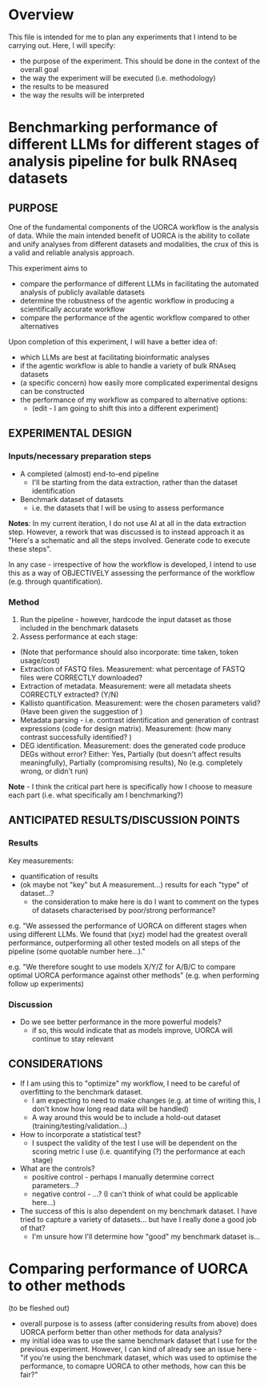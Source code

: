 # Overview

This file is intended for me to plan any experiments that I intend to be carrying out. Here, I will specify:
- the purpose of the experiment. This should be done in the context of the overall goal
- the way the experiment will be executed (i.e. methodology)
- the results to be measured
- the way the results will be interpreted

# Benchmarking performance of different LLMs for different stages of analysis pipeline for bulk RNAseq datasets

## PURPOSE

One of the fundamental components of the UORCA workflow is the analysis of data. While the main intended benefit of UORCA is the ability to collate and unify analyses from different datasets and modalities, the crux of this is a valid and reliable analysis approach.

This experiment aims to
- compare the performance of different LLMs in facilitating the automated analysis of publicly available datasets
- determine the robustness of the agentic workflow in producing a scientifically accurate workflow
- compare the performance of the agentic workflow compared to other alternatives

Upon completion of this experiment, I will have a better idea of:
- which LLMs are best at facilitating bioinformatic analyses
- if the agentic workflow is able to handle a variety of bulk RNAseq datasets
- (a specific concern) how easily more complicated experimental designs can be constructed
- the performance of my workflow as compared to alternative options:
  - (edit - I am going to shift this into a different experiment)

## EXPERIMENTAL DESIGN

### Inputs/necessary preparation steps

- A completed (almost) end-to-end pipeline
  - I'll be starting from the data extraction, rather than the dataset identification
- Benchmark dataset of datasets
  - i.e. the datasets that I will be using to assess performance

__Notes__: In my current iteration, I do not use AI at all in the data extraction step. However, a rework that was discussed is to instead approach it as "Here's a schematic and all the steps involved. Generate code to execute these steps".

In any case - irrespective of how the workflow is developed, I intend to use this as a way of OBJECTIVELY assessing the performance of the workflow (e.g. through quantification).

### Method

1. Run the pipeline - however, hardcode the input dataset as those included in the benchmark datasets
2. Assess performance at each stage:
  - (Note that performance should also incorporate: time taken, token usage/cost)
  - Extraction of FASTQ files. Measurement: what percentage of FASTQ files were CORRECTLY downloaded?
  - Extraction of metadata. Measurement: were all metadata sheets CORRECTLY extracted? (Y/N)
  - Kallisto quantification. Measurement: were the chosen parameters valid? (Have been given the suggestion of )
  - Metadata parsing - i.e. contrast identification and generation of contrast expressions (code for design matrix). Measurement: (how many contrast successfully identified? )
  - DEG identification. Measurement: does the generated code produce DEGs without error? Either: Yes, Partially (but doesn't affect results meaningfully), Partially (compromising results), No (e.g. completely wrong, or didn't run)

__Note__ - I think the critical part here is specifically how I choose to measure each part (i.e. what specifically am I benchmarking?)

## ANTICIPATED RESULTS/DISCUSSION POINTS

### Results

Key measurements:
- quantification of results
- (ok maybe not "key" but A measurement...) results for each "type" of dataset...?
  - the consideration to make here is do I want to comment on the types of datasets characterised by poor/strong performance?

e.g. "We assessed the performance of UORCA on different stages when using different LLMs. We found that (xyz) model had the greatest overall performance, outperforming all other tested models on all steps of the pipeline (some quotable number here...)."

e.g. "We therefore sought to use models X/Y/Z for A/B/C to compare optimal UORCA performance against other methods" (e.g. when performing follow up experiments)

### Discussion

- Do we see better performance in the more powerful models?
  - if so, this would indicate that as models improve, UORCA will continue to stay relevant

## CONSIDERATIONS

- If I am using this to "optimize" my workflow, I need to be careful of overfitting to the benchmark dataset.
  - I am expecting to need to make changes (e.g. at time of writing this, I don't know how long read data will be handled)
  - A way around this would be to include a hold-out dataset (training/testing/validation...)
- How to incorporate a statistical test?
  - I suspect the validity of the test I use will be dependent on the scoring metric I use (i.e. quantifying (?) the performance at each stage)
- What are the controls?
  - positive control - perhaps I manually determine correct parameters...?
  - negative control - ...? (I can't think of what could be applicable here...)
- The success of this is also dependent on my benchmark dataset. I have tried to capture a variety of datasets... but have I really done a good job of that?
  - I'm unsure how I'll determine how "good" my benchmark dataset is...

# Comparing performance of UORCA to other methods

(to be fleshed out)
- overall purpose is to assess (after considering results from above) does UORCA perform better than other methods for data analysis?
- my initial idea was to use the same benchmark dataset that I use for the previous experiment. However, I can kind of already see an issue here - "if you're using the benchmark dataset, which was used to optimise the performance, to comapre UORCA to other methods, how can this be fair?"
